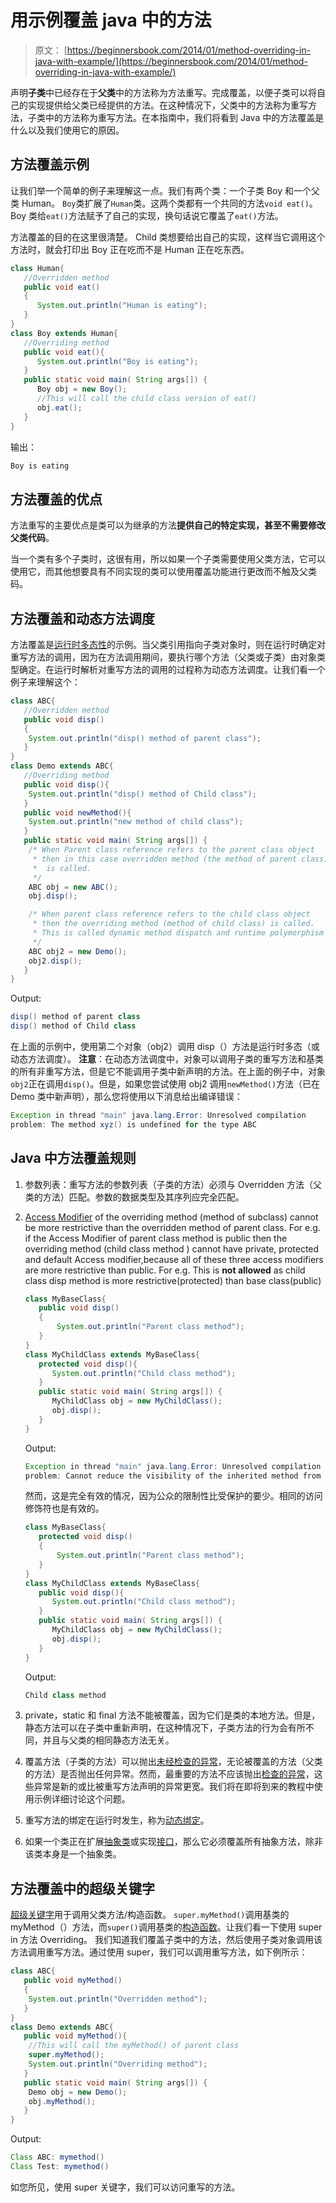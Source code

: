 # 用示例覆盖 java 中的方法

> 原文： [https://beginnersbook.com/2014/01/method-overriding-in-java-with-example/](https://beginnersbook.com/2014/01/method-overriding-in-java-with-example/)

声明**子类**中已经存在于**父类**中的方法称为方法重写。完成覆盖，以便子类可以将自己的实现提供给父类已经提供的方法。在这种情况下，父类中的方法称为重写方法，子类中的方法称为重写方法。在本指南中，我们将看到 Java 中的方法覆盖是什么以及我们使用它的原因。

## 方法覆盖示例

让我们举一个简单的例子来理解这一点。我们有两个类：一个子类 Boy 和一个父类 Human。 `Boy`类扩展了`Human`类。这两个类都有一个共同的方法`void eat()`。 Boy 类给`eat()`方法赋予了自己的实现，换句话说它覆盖了`eat()`方法。

方法覆盖的目的在这里很清楚。 Child 类想要给出自己的实现，这样当它调用这个方法时，就会打印出 Boy 正在吃而不是 Human 正在吃东西。

```java
class Human{
   //Overridden method
   public void eat()
   {
      System.out.println("Human is eating");
   }
}
class Boy extends Human{
   //Overriding method
   public void eat(){
      System.out.println("Boy is eating");
   }
   public static void main( String args[]) {
      Boy obj = new Boy();
      //This will call the child class version of eat()
      obj.eat();
   }
}
```

输出：

```java
Boy is eating
```

## 方法覆盖的优点

方法重写的主要优点是类可以为继承的方法**提供自己的特定实现，甚至不需要修改父类代码**。

当一个类有多个子类时，这很有用，所以如果一个子类需要使用父类方法，它可以使用它，而其他想要具有不同实现的类可以使用覆盖功能进行更改而不触及父类码。

## 方法覆盖和动态方法调度

方法覆盖是[运行时多态性](https://beginnersbook.com/2013/04/runtime-compile-time-polymorphism/)的示例。当父类引用指向子类对象时，则在运行时确定对重写方法的调用，因为在方法调用期间，要执行哪个方法（父类或子类）由对象类型确定。在运行时解析对重写方法的调用的过程称为动态方法调度。让我们看一个例子来理解这个：

```java
class ABC{
   //Overridden method
   public void disp()
   {
	System.out.println("disp() method of parent class");
   }	   
}
class Demo extends ABC{
   //Overriding method
   public void disp(){
	System.out.println("disp() method of Child class");
   }
   public void newMethod(){
	System.out.println("new method of child class");
   }
   public static void main( String args[]) {
	/* When Parent class reference refers to the parent class object
	 * then in this case overridden method (the method of parent class)
	 *  is called.
	 */
	ABC obj = new ABC();
	obj.disp();

	/* When parent class reference refers to the child class object
	 * then the overriding method (method of child class) is called.
	 * This is called dynamic method dispatch and runtime polymorphism
	 */
	ABC obj2 = new Demo();
	obj2.disp();
   }
}
```

Output:

```java
disp() method of parent class
disp() method of Child class

```

在上面的示例中，使用第二个对象（obj2）调用 disp（）方法是运行时多态（或动态方法调度）。
**注意**：在动态方法调度中，对象可以调用子类的重写方法和基类的所有非重写方法，但是它不能调用子类中新声明的方法。在上面的例子中，对象`obj2`正在调用`disp()`。但是，如果您尝试使用 obj2 调用`newMethod()`方法（已在 Demo 类中新声明），那么您将使用以下消息给出编译错误：

```java
Exception in thread "main" java.lang.Error: Unresolved compilation 
problem: The method xyz() is undefined for the type ABC
```

## Java 中方法覆盖规则

1.  参数列表：重写方法的参数列表（子类的方法）必须与 Overridden 方法（父类的方法）匹配。参数的数据类型及其序列应完全匹配。
2.  [Access Modifier](https://beginnersbook.com/2013/05/java-access-modifiers/) of the overriding method (method of subclass) cannot be more restrictive than the overridden method of parent class. For e.g. if the Access Modifier of parent class method is public then the overriding method (child class method ) cannot have private, protected and default Access modifier,because all of these three access modifiers are more restrictive than public.
    For e.g. This is **not allowed** as child class disp method is more restrictive(protected) than base class(public)

    ```java
    class MyBaseClass{
       public void disp()
       {
           System.out.println("Parent class method");
       }
    }
    class MyChildClass extends MyBaseClass{
       protected void disp(){
          System.out.println("Child class method");
       }
       public static void main( String args[]) {
          MyChildClass obj = new MyChildClass();
          obj.disp();
       }
    }
    ```

    Output:

    ```java
    Exception in thread "main" java.lang.Error: Unresolved compilation 
    problem: Cannot reduce the visibility of the inherited method from MyBaseClass
    ```

    然而，这是完全有效的情况，因为公众的限制性比受保护的要少。相同的访问修饰符也是有效的。

    ```java
    class MyBaseClass{
       protected void disp()
       {
           System.out.println("Parent class method");
       }
    }
    class MyChildClass extends MyBaseClass{
       public void disp(){
          System.out.println("Child class method");
       }
       public static void main( String args[]) {
          MyChildClass obj = new MyChildClass();
          obj.disp();
       }
    }
    ```

    Output:

    ```java
    Child class method
    ```

3.  private，static 和 final 方法不能被覆盖，因为它们是类的本地方法。但是，静态方法可以在子类中重新声明，在这种情况下，子类方法的行为会有所不同，并且与父类的相同静态方法无关。
4.  覆盖方法（子类的方法）可以抛出[未经检查的异常](https://beginnersbook.com/2013/04/java-checked-unchecked-exceptions-with-examples/)，无论被覆盖的方法（父类的方法）是否抛出任何异常。然而，最重要的方法不应该抛出[检查的异常](https://beginnersbook.com/2013/04/java-checked-unchecked-exceptions-with-examples/)，这些异常是新的或比被重写方法声明的异常更宽。我们将在即将到来的教程中使用示例详细讨论这个问题。
5.  重写方法的绑定在运行时发生，称为[动态绑定](https://beginnersbook.com/2013/04/java-static-dynamic-binding/)。
6.  如果一个类正在扩展[抽象类](https://beginnersbook.com/2013/05/java-abstract-class-method/)或实现[接口](https://beginnersbook.com/2013/05/java-interface/)，那么它必须覆盖所有抽象方法，除非该类本身是一个抽象类。

## 方法覆盖中的超级关键字

[超级关键字](https://beginnersbook.com/2014/07/super-keyword-in-java-with-example/)用于调用父类方法/构造函数。 `super.myMethod()`调用基类的 myMethod（）方法，而`super()`调用基类的[构造函数](https://beginnersbook.com/2013/03/constructors-in-java/)。让我们看一下使用 super in 方法 Overriding。
我们知道我们覆盖子类中的方法，然后使用子类对象调用该方法调用重写方法。通过使用 super，我们可以调用重写方法，如下例所示：

```java
class ABC{
   public void myMethod()
   {
	System.out.println("Overridden method");
   }	   
}
class Demo extends ABC{
   public void myMethod(){
	//This will call the myMethod() of parent class
	super.myMethod();
	System.out.println("Overriding method");
   }
   public static void main( String args[]) {
	Demo obj = new Demo();
	obj.myMethod();
   }
}
```

Output:

```java
Class ABC: mymethod()
Class Test: mymethod()
```

如您所见，使用 super 关键字，我们可以访问重写的方法。